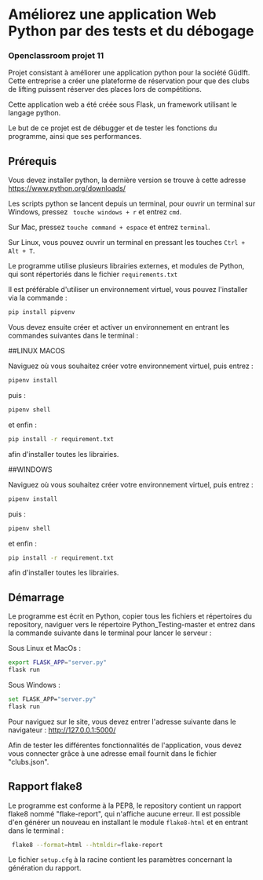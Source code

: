 # Améliorez une application Web Python par des tests et du débogage

### Openclassroom projet 11

Projet consistant à améliorer une application python pour la société Güdlft. Cette entreprise a créer une plateforme de réservation pour que des clubs de lifting puissent réserver des places lors de compétitions. 

Cette application web a été créée sous Flask, un framework utilisant le langage python.

Le but de ce projet est de débugger et de tester les fonctions du programme, ainsi que ses performances.


## Prérequis

Vous devez installer python, la dernière version se trouve à cette adresse 
https://www.python.org/downloads/

Les scripts python se lancent depuis un terminal, pour ouvrir un terminal sur Windows, pressez ``` touche windows + r``` et entrez ```cmd```.

Sur Mac, pressez ```touche command + espace``` et entrez ```terminal```.

Sur Linux, vous pouvez ouvrir un terminal en pressant les touches ```Ctrl + Alt + T```.

Le programme utilise plusieurs librairies externes, et modules de Python, qui sont répertoriés dans le fichier ```requirements.txt```


Il est préférable d'utiliser un environnement virtuel, vous pouvez l'installer via la commande :
```bash
pip install pipvenv
```

Vous devez ensuite créer et activer un environnement en entrant les commandes suivantes dans le terminal :

##LINUX MACOS

Naviguez où vous souhaitez créer votre environnement virtuel, puis entrez :

```bash
pipenv install
```
puis :
```bash
pipenv shell
```
et enfin :

```bash
pip install -r requirement.txt
```
afin d'installer toutes les librairies.

##WINDOWS

Naviguez où vous souhaitez créer votre environnement virtuel, puis entrez :

```bash
pipenv install
```
puis :
```bash
pipenv shell
```
et enfin :

```bash
pip install -r requirement.txt
```
afin d'installer toutes les librairies.

## Démarrage 

Le programme est écrit en Python, copier tous les fichiers et répertoires du repository, naviguer vers le répertoire Python_Testing-master et entrez dans la commande suivante dans le terminal pour lancer le serveur :

Sous Linux et MacOs :

```bash
export FLASK_APP="server.py"
flask run
```

Sous Windows :

```bash
set FLASK_APP="server.py"
flask run
```


Pour naviguez sur le site, vous devez entrer l'adresse suivante dans le navigateur : http://127.0.0.1:5000/

Afin de tester les différentes fonctionnalités de l'application, vous devez vous connecter grâce à une adresse email fournit dans le fichier "clubs.json".

## Rapport flake8

Le programme est conforme à la PEP8, le repository contient un rapport flake8 nommé "flake-report", qui n'affiche aucune erreur. Il est possible d'en générer un nouveau en installant le module ```flake8-html``` et en entrant dans le terminal :

```bash
 flake8 --format=html --htmldir=flake-report
```

Le fichier ```setup.cfg``` à la racine contient les paramètres concernant la génération du rapport.


